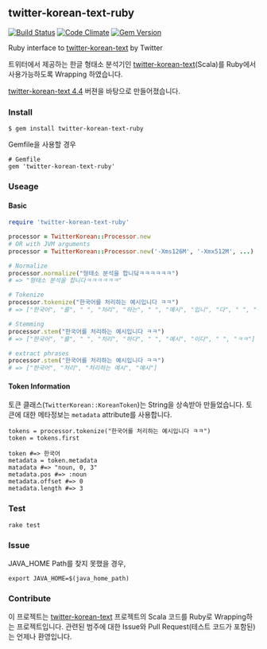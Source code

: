 ## twitter-korean-text-ruby
[![Build Status](https://travis-ci.org/keepcosmos/twitter-korean-text-ruby.svg?branch=master)](https://travis-ci.org/keepcosmos/twitter-korean-text-ruby)
[![Code Climate](https://codeclimate.com/repos/56d562f8e4ecf4707f00309b/badges/7673319c6a92ab7ace9f/gpa.svg)](https://codeclimate.com/repos/56d562f8e4ecf4707f00309b/feed)
[![Gem Version](https://badge.fury.io/rb/twitter-korean-text-ruby.svg)](https://badge.fury.io/rb/twitter-korean-text-ruby)

Ruby interface to [twitter-korean-text](https://github.com/twitter/twitter-korean-text) by Twitter

트위터에서 제공하는 한글 형태소 분석기인 [twitter-korean-text](https://github.com/twitter/twitter-korean-text)(Scala)를 Ruby에서 사용가능하도록 Wrapping 하였습니다.

[twitter-korean-text 4.4](https://github.com/twitter/twitter-korean-text/releases/tag/korean-text-4.4) 버젼을 바탕으로 만들어졌습니다.

### Install
```{ruby}
$ gem install twitter-korean-text-ruby
```
Gemfile을 사용할 경우
```{ruby}
# Gemfile
gem 'twitter-korean-text-ruby'
```

### Useage
#### Basic
```ruby
require 'twitter-korean-text-ruby'

processor = TwitterKorean::Processor.new
# OR with JVM arguments
processor = TwitterKorean::Processor.new('-Xms126M', '-Xmx512M', ...)

# Normalize
processor.normalize("형태소 분석을 합니닼ㅋㅋㅋㅋㅋㅋ")
# => "형태소 분석을 합니다ㅋㅋㅋㅋㅋㅋ"

# Tokenize
processor.tokenize("한국어를 처리하는 예시입니다 ㅋㅋ")
# => ["한국어", "를", " ", "처리", "하는", " ", "예시", "입니", "다", " ", "ㅋㅋ"]

# Stemming
processor.stem("한국어를 처리하는 예시입니다 ㅋㅋ")
# => ["한국어", "를", " ", "처리", "하다", " ", "예시", "이다", " ", "ㅋㅋ"]

# extract phrases
processor.stem("한국어를 처리하는 예시입니다 ㅋㅋ")
# => ["한국어", "처리", "처리하는 예시", "예시"]
```
#### Token Information
토큰 클래스(`TwitterKorean::KoreanToken`)는 String을 상속받아 만들었습니다. 토큰에 대한 메타정보는 `metadata` attribute를 사용합니다.

```{ruby}
tokens = processor.tokenize("한국어를 처리하는 예시입니다 ㅋㅋ")
token = tokens.first

token #=> 한국어
metadata = token.metadata
matadata #=> "noun, 0, 3"
metadata.pos #=> :noun
metadata.offset #=> 0
metadata.length #=> 3
```

### Test
```{ruby}
rake test
```

### Issue
JAVA_HOME Path를 찾지 못했을 경우, 
```{bash}
export JAVA_HOME=$(java_home_path)
```

### Contribute
이 프로젝트는 [twitter-korean-text](https://github.com/twitter/twitter-korean-text) 프로젝트의 Scala 코드를 Ruby로 Wrapping하는 프로젝트입니다.
관련된 범주에 대한 Issue와 Pull Request(테스트 코드가 포함된)는 언제나 환영입니다.

